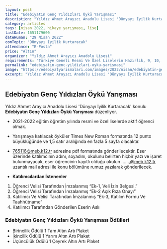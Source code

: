 ```yaml
---
layout: post
title: "Edebiyatın Genç Yıldızları Öykü Yarışması"
description: "Yıldız Ahmet Arayıcı Anadolu Lisesi 'Dünyayı İyilik Kurtaracak' konulu Edebiyatın Genç Yıldızları Öykü Yarışması düzenliyor."
category: articles
tags: [nisan 2022, hikaye yarışması, lise]
lastDate: 1651179600
dateHuman: "29 Nisan 2022"
comTopic: "Dünyayı İyilik Kurtaracak"
attendance: "E-Posta"
price: "Altın"
organizer: "Yıldız Ahmet Arayıcı Anadolu Lisesi"
requirements: "Türkiye Geneli Resmi Ve Özel Liselerin Hazırlık, 9, 10, 11 Ve 12. Sınıf Öğrencileri"
permalink: "edebiyatin-genc-yildizlari-oyku-yarismasi"
image: "https://edebiyatyarismalari.com/images/2022/nisan/edebiyatin-genc-yildizlari-oyku-yarismasi.jpg"
excerpt: "Yıldız Ahmet Arayıcı Anadolu Lisesi 'Dünyayı İyilik Kurtaracak' konulu <strong>Edebiyatın Genç Yıldızları Öykü Yarışması</strong> düzenliyor."
---
```


## Edebiyatın Genç Yıldızları Öykü Yarışması
Yıldız Ahmet Arayıcı Anadolu Lisesi 'Dünyayı İyilik Kurtaracak' konulu **Edebiyatın Genç Yıldızları Öykü Yarışması** düzenliyor.

- 2021-2022 eğitim öğretim yılında resmi ve özel liselerde aktif öğrenci olmak.
- Yarışmaya katılacak öyküler Times New Roman formatında 12 punto büyüklüğünde ve 1,5 satır aralığında en fazla 5 sayfa olacaktır.
- 765116@meb.k12.tr adresine pdf formatında gönderilecektir. Eser üzerinde katılımcının adını, soyadını, okulunu belirten hiçbir yazı ve işaret bulunmayacak, eser öğrencinin kayıtlı olduğu okulun …….@meb.k12.tr uzantılı mail adresi ile konu bölümüne rumuz yazılarak gönderilecek. 

- **Katılımcılardan İstenenler**
1. Öğrenci Velisi Tarafından İmzalanmış “Ek-1, Veli İzin Belgesi.”
2. Öğrenci Velisi Tarafından İmzalanmış “Ek-2 Açık Rıza Onayı”
3. Katılımcı Ve Velisi Tarafından İmzalanmış “Ek-3, Katılım Formu Ve Taahhütname”
4. Katılımcı Tarafından Gönderilen Eserin Aslı

### Edebiyatın Genç Yıldızları Öykü Yarışması Ödülleri
- Birincilik Ödülü 1 Tam Altın Artı Plaket
- İkincilik Ödülü 1 Yarım Altın Artı Plaket
- Üçüncülük Ödülü 1 Çeyrek Altın Artı Plaket